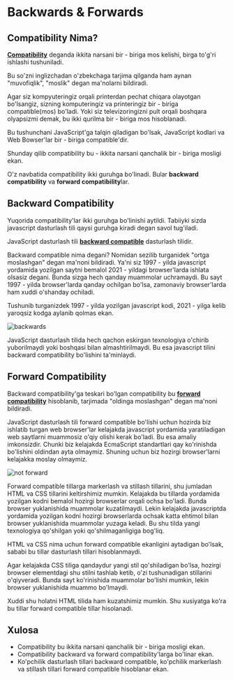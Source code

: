 # Backwards & Forwards

## Compatibility Nima?

[**Compatibility**](https://en.wikipedia.org/wiki/Compatibility) deganda ikkita narsani bir - biriga mos kelishi, birga to'g'ri ishlashi tushuniladi.

Bu so'zni inglizchadan o'zbekchaga tarjima qilganda ham aynan "muvofiqlik", "moslik" degan ma'nolarni bildiradi.

Agar siz kompyuteringiz orqali printerdan pechat chiqara olayotgan bo'lsangiz, sizning komputeringiz va printeringiz bir - biriga compatible(mos) bo'ladi. Yoki siz televizoringizni pult orqali boshqara olyapsizmi demak, bu ikki qurilma bir - biriga mos hisoblanadi.

Bu tushunchani JavaScript'ga talqin qiladigan bo'lsak, JavaScript kodlari va Web Bowser'lar bir - biriga compatible'dir.

Shunday qilib compatibility bu - ikkita narsani qanchalik bir - biriga mosligi ekan.

O'z navbatida compatibility ikki guruhga bo'linadi. Bular **backward compatibility** va **forward compatibility**lar.

## Backward Compatibility

Yuqorida compatibility'lar ikki guruhga bo'linishi aytildi. Tabiiyki sizda javascript dasturlash tili qaysi guruhga kiradi degan savol tug'iladi.

JavaScript dasturlash tili [**backward compatible**](https://en.wikipedia.org/wiki/Backward_compatibility) dasturlash tilidir.

Backward compatible nima degani? Nomidan sezilib turganidek "ortga moslashgan" degan ma'noni bildiradi. Ya'ni siz 1997 - yilda javascript yordamida yozilgan saytni bemalol 2021 - yildagi browser'larda ishlata olsasiz degani. Bunda sizga hech qanday muammolar uchramaydi. Bu sayt 1997 - yilda browser'larda qanday ochilgan bo'lsa, zamonaviy browser'larda ham xuddi o'shanday ochiladi.

Tushunib turganizdek 1997 - yilda yozilgan javascript kodi, 2021 - yilga kelib yaroqsiz kodga aylanib qolmas ekan.

![backwards](https://i.ibb.co/4j0bxKb/2021-08-25-11-14.png)

JavaScript dasturlash tilida hech qachon eskirgan texnologiya o'chirib yuborilmaydi yoki boshqasi bilan almashtirilmaydi. Bu esa javascript tilini backward compatibility bo'lishini ta'minlaydi.

## Forward Compatibility

Backward compatibility'ga teskari bo'lgan compatibility bu [**forward compatibility**](https://en.wikipedia.org/wiki/Forward_compatibility) hisoblanib, tarjimada "oldinga moslashgan" degan ma'noni bildiradi.

JavaScript dasturlash tili forward compatible bo'lishi uchun hozirda biz ishlatib turgan web browser'lar kelajakda javascript yordamida yaratiladigan web saytlarni muammosiz o'qiy olishi kerak bo'ladi. Bu esa amaliy imkonsizdir. Chunki biz kelajakda EcmaScript standartlari qay ko'rinishda bo'lishini oldindan ayta olmaymiz. Shuning uchun biz hozirgi browser'larni kelajakka moslay olmaymiz.

![not forward](https://i.ibb.co/pWHtw7c/2021-08-25-16-07.png)

Forward compatible tillarga markerlash va stillash tillarini, shu jumladan HTML va CSS tillarini keltirshimiz mumkin. Kelajakda bu tillarda yordamida yozilgan kodni bemalol hozirgi browserlar orqali ochsa bo'ladi. Bunda browser yuklanishida muammolar kuzatilmaydi. Lekin kelajakda javascriptda yordamida yozilgan kodni hozirgi browserlarda ochsak katta ehtimol bilan browser yuklanishida muammolar yuzaga keladi. Bu shu tilda yangi texnologiya qo'shilgan yoki qo'shilmaganligiga bog'liq.

HTML va CSS nima uchun forward compatible ekanligini aytadigan bo'lsak, sababi bu tillar dasturlash tillari hisoblanmaydi.

Agar kelajakda CSS tiliga qandaydur yangi stil qo'shiladigan bo'lsa, hozirgi browser elementdagi shu stilni tashlab ketib, o'zi tushunadigan stillarini o'qiyveradi. Bunda sayt ko'rinishida muammolar bo'lishi mumkin, lekin browser yuklanishida muammo bo'lmaydi.

Xuddi shu holatni HTML tilida ham kuzatshimiz mumkin. Shu xusiyatga ko'ra bu tillar forward compatible tillar hisolanadi.

## Xulosa

- Compatibility bu ikkita narsani qanchalik bir - biriga mosligi ekan.
- Compatibility backward va forward compatibility'larga bo'linar ekan.
- Ko'pchilik dasturlash tillari backward compatible, ko'pchilik markerlash va stillash tillari forward compatible hisoblanar ekan.
